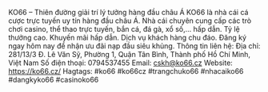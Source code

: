 KO66 – Thiên đường giải trí lý tưởng hàng đầu châu Á
KO66 là nhà cái cá cược trực tuyến uy tín hàng đầu châu Á. Nhà cái chuyên cung cấp các trò chơi casino, thể thao trực tuyến, bắn cá, đá gà, xổ số,... hấp dẫn. Tỷ lệ thưởng cao. Khuyến mãi hấp dẫn. Dịch vụ khách hàng chu đáo. Đăng ký ngay hôm nay để nhận ưu đãi nạp đầu siêu khủng.
Thông tin liên hệ: 
Địa chỉ: 281/13/3 Đ. Lê Văn Sỹ, Phường 1, Quận Tân Bình, Thành phố Hồ Chí Minh, Việt Nam
Số điện thoại: 0794537455
Email: cskh@ko66.cz
Website: https://ko66.cz/
Hagtags: #ko66 #ko66cz #trangchuko66 #nhacaiko66 #dangkyko66 #casinoko66